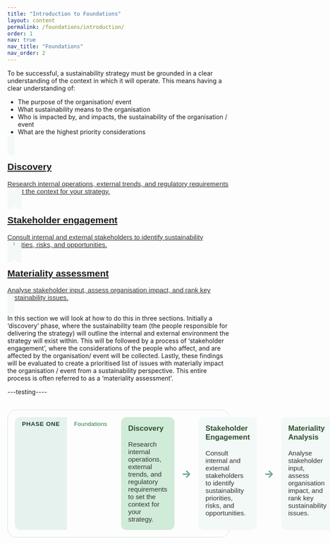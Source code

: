 ```yaml
---
title: "Introduction to Foundations"
layout: content
permalink: /foundations/introduction/
order: 1
nav: true
nav_title: "Foundations"
nav_order: 2
---
```


To be successful, a sustainability strategy must be grounded in a clear understanding of the context in which it will operate.  This means having a clear understanding of:
-	The purpose of the organisation/ event
-	What sustainability means to the organisation
-	Who is impacted by, and impacts, the sustainability of the organisation / event
-	What are the highest priority considerations

<section class="phase-blocks outlined green">
  <a href="/foundations/discovery/" class="phase-block">
    <h2>Discovery</h2>
    <p>Research internal operations, external trends, and regulatory requirements to set the context for your strategy.</p>
  </a>
  <a href="/foundations/stakeholderEngagement/" class="phase-block">
    <h2>Stakeholder engagement</h2>
    <p>Consult internal and external stakeholders to identify sustainability priorities, risks, and opportunities.</p>
  </a>
  <a href="/foundations/materialityAssessment/" class="phase-block">
    <h2>Materiality assessment</h2>
    <p>Analyse stakeholder input, assess organisation impact, and rank key sustainability issues.</p>
  </a>
</section>

In this section we will look at how to do this in three sections.  Initially a ‘discovery’ phase, where the sustainability team (the people responsible for delivering the strategy) will outline the internal and external environment the strategy will exist within.  This will be followed by a process of ‘stakeholder engagement’, where the considerations of the people who affect, and are affected by the organisation/ event will be collected.  Lastly, these findings will be evaluated to create a prioritised list of issues with materially impact the organisation / event from a sustainability perspective.  This entire process is often referred to as a ‘materiality assessment’.  


---testing----

<!-- Sustainamo Phase Diagram with Sidebar -->
<div class="phase-diagram-wrapper">
  <div class="phase-sidebar">
    <div class="phase-sidebar-inner">
      <div class="phase-label">PHASE ONE</div>
      <div class="phase-step">Foundations</div>
    </div>
  </div>
  <div class="phase-diagram">
    <div class="phase-block current">
      <h3>Discovery</h3>
      <p>Research internal operations, external trends, and regulatory requirements to set the context for your strategy.</p>
    </div>
    <div class="arrow">&#8594;</div>
    <div class="phase-block">
      <h3>Stakeholder Engagement</h3>
      <p>Consult internal and external stakeholders to identify sustainability priorities, risks, and opportunities.</p>
    </div>
    <div class="arrow">&#8594;</div>
    <div class="phase-block">
      <h3>Materiality Analysis</h3>
      <p>Analyse stakeholder input, assess organisation impact, and rank key sustainability issues.</p>
    </div>
  </div>
</div>

<style>
.phase-diagram-wrapper {
  display: flex;
  align-items: stretch;
  gap: 1rem;
  flex-wrap: nowrap;
  margin: 2rem 0;
  border: 1px solid #d4e3dc;
  border-radius: 20px;
  padding: 1rem;
}

.phase-sidebar {
  flex: 0 0 auto;
  padding: 0;
  display: flex;
  flex-direction: row;
  justify-content: center;
  align-items: stretch;
  font-family: sans-serif;
}

.phase-sidebar-inner {
  display: flex;
  flex-direction: row;
  border-radius: 12px;
  overflow: hidden;
}

.phase-label {
  background: #e6f2ed;
  font-weight: 600;
  font-size: 0.85rem;
  letter-spacing: 0.05em;
  color: #1f3f2e;
  padding: 0.5rem 1rem;
  text-align: center;
}

.phase-step {
  background: none;
  font-size: 0.85rem;
  color: #2f7c4c;
  font-weight: 500;
  padding: 0.5rem 1rem;
  text-align: center;
}

.phase-diagram {
  display: flex;
  align-items: stretch;
  gap: 1rem;
  flex: 1;
  flex-wrap: nowrap;
}

.phase-block {
  background: #f3f9f6;
  padding: 1rem;
  border-radius: 12px;
  border: none;
  flex: 1;
  font-family: sans-serif;
  transition: background 0.3s ease;
}

.phase-block.current {
  background: #d0ebd8;
}

.phase-block h3 {
  margin-top: 0;
  font-size: 1.05rem;
  color: #2f4f2f;
}

.phase-block p {
  margin: 0.5rem 0 0;
  font-size: 0.95rem;
  color: #333;
}

.arrow {
  display: flex;
  align-items: center;
  justify-content: center;
  font-size: 1.5rem;
  flex: 0 0 auto;
  color: #66a189;
  font-weight: bold;
}

@media (max-width: 768px) {
  .phase-diagram-wrapper {
    flex-direction: column;
    gap: 0.5rem;
    padding: 1rem 0.5rem;
  }
  .phase-diagram {
    flex-direction: column;
  }
  .arrow {
    transform: rotate(90deg);
  }
  .phase-sidebar-inner {
    flex-direction: column;
    border-radius: 12px 12px 0 0;
  }
  .phase-label,
  .phase-step {
    writing-mode: vertical-lr;
    transform: rotate(180deg);
    padding: 0.5rem;
    text-align: center;
  }
  .phase-label {
    background: #e6f2ed;
  }
  .phase-step {
    background: none;
  }
}
</style>
